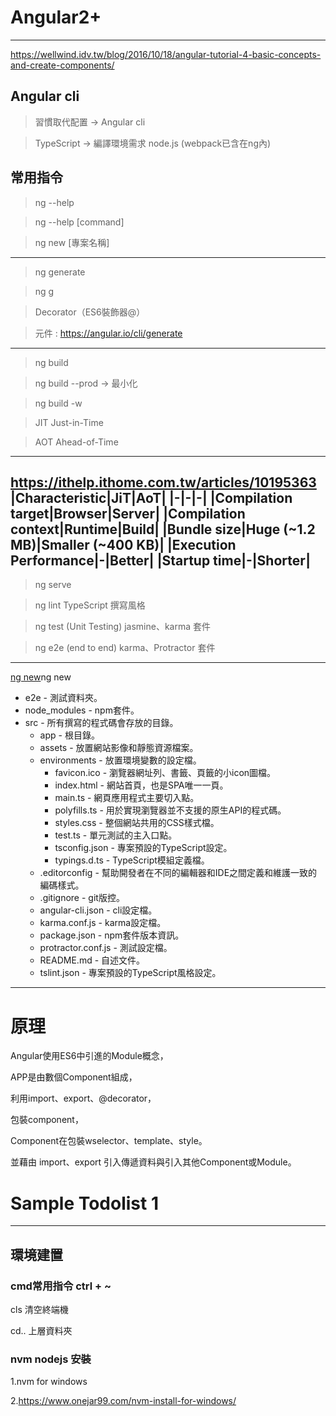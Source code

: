 # Angular2+
---------------------------------------
https://wellwind.idv.tw/blog/2016/10/18/angular-tutorial-4-basic-concepts-and-create-components/

## Angular cli 

>習慣取代配置 -> Angular cli 

>TypeScript -> 編譯環境需求 node.js (webpack已含在ng內)

常用指令 
---------------------------------------
> ng --help

> ng --help [command]

> ng new [專案名稱]
---------------------------------------
> ng generate

> ng g

> Decorator（ES6裝飾器@）

> 元件 : https://angular.io/cli/generate
---------------------------------------
> ng build

> ng build --prod -> 最小化

> ng build -w

> JIT Just-in-Time

> AOT Ahead-of-Time
---------------------------------------
https://ithelp.ithome.com.tw/articles/10195363
|Characteristic|JiT|AoT|
|-|-|-|
|Compilation target|Browser|Server|
|Compilation context|Runtime|Build|
|Bundle size|Huge (~1.2 MB)|Smaller (~400 KB)|
|Execution Performance|-|Better|
|Startup time|-|Shorter|
---------------------------------------
> ng serve

> ng lint TypeScript 撰寫風格

> ng test (Unit Testing) jasmine、karma 套件

> ng e2e (end to end) karma、Protractor 套件
---------------------------------------
[ng new](https://medium.com/angular-%E7%9A%84%E5%AD%B8%E7%BF%92%E7%AD%86%E8%A8%98/angular-3-%E8%AA%8D%E8%AD%98-angular-cli-%E7%94%A2%E7%94%9F%E7%9A%84%E5%B0%88%E6%A1%88%E7%9B%AE%E9%8C%84%E7%B5%90%E6%A7%8B-ba20c77d0029)ng new

* e2e - 測試資料夾。
* node_modules - npm套件。
* src - 所有撰寫的程式碼會存放的目錄。
    * app - 根目錄。
    * assets - 放置網站影像和靜態資源檔案。
    * environments - 放置環境變數的設定檔。
        * favicon.ico - 瀏覽器網址列、書籤、頁籤的小icon圖檔。
        * index.html - 網站首頁，也是SPA唯一一頁。
        * main.ts - 網頁應用程式主要切入點。
        * polyfills.ts - 用於實現瀏覽器並不支援的原生API的程式碼。
        * styles.css - 整個網站共用的CSS樣式檔。
        * test.ts - 單元測試的主入口點。
        * tsconfig.json - 專案預設的TypeScript設定。
        * typings.d.ts - TypeScript模組定義檔。
    * .editorconfig - 幫助開發者在不同的編輯器和IDE之間定義和維護一致的編碼樣式。
    * .gitignore - git版控。
    * angular-cli.json - cli設定檔。
    * karma.conf.js - karma設定檔。
    * package.json - npm套件版本資訊。 
    * protractor.conf.js - 測試設定檔。
    * README.md - 自述文件。
    * tslint.json - 專案預設的TypeScript風格設定。
---------------------------------------
# 原理

Angular使用ES6中引進的Module概念，

APP是由數個Component組成，

利用import、export、@decorator，

包裝component，

Component在包裝wselector、template、style。

並藉由 import、export 引入傳遞資料與引入其他Component或Module。


# Sample Todolist 1
---------------------------------------
## 環境建置
### cmd常用指令 ctrl + ~

cls 清空終端機

cd.. 上層資料夾

### nvm nodejs 安裝

1.nvm for windows

2.https://www.onejar99.com/nvm-install-for-windows/
 